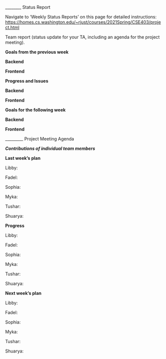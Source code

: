 
________ Status Report

Navigate to ‘Weekly Status Reports’ on this page for detailed instructions:
https://homes.cs.washington.edu/~rjust/courses/2021Spring/CSE403/project.html 

Team report (status update for your TA, including an agenda for the project meeting).

**Goals from the previous week**

  **Backend**

  **Frontend**

**Progress and Issues**

  **Backend**

  **Frontend**


**Goals for the following week**

  **Backend**

  **Frontend**
 
_________ Project Meeting Agenda
 
 
**_Contributions of individual team members_**

**Last week’s plan**

  Libby: 
  
  Fadel:
  
  Sophia:
  
  Myka:
  
  Tushar:
  
  Shuarya:
 
**Progress**

  Libby:
  
  Fadel: 
  
  Sophia: 
  
  Myka: 
  
  Tushar: 
  
  Shuarya: 
 
**Next week’s plan**

  Libby:
  
  Fadel: 
  
  Sophia: 
  
  Myka: 
  
  Tushar: 
  
  Shuarya:

